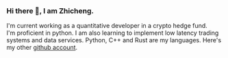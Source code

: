 ### Hi there 👋, I am Zhicheng. 

I'm current working as a quantitative developer in a crypto hedge fund. <br>
I'm proficient in python. I am also learning to implement low latency trading systems and data services.
Python, C++ and Rust are my languages.
Here's my other [github account](https://github.com/ZhichengTang1).
